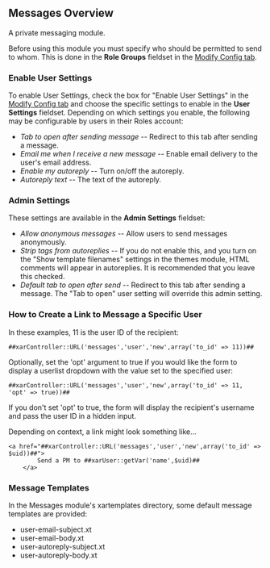 
## Messages Overview

A private messaging module.

Before using this module you must specify who should be permitted to
send to whom. This is done in the **Role Groups** fieldset in the
[Modify Config
tab]().

### Enable User Settings

To enable User Settings, check the box for "Enable User Settings" in the
[Modify Config
tab]() and
choose the specific settings to enable in the **User Settings**
fieldset. Depending on which settings you enable, the following may be
configurable by users in their Roles account:

  - *Tab to open after sending message* -- Redirect to this tab after
    sending a message.
  - *Email me when I receive a new message* -- Enable email delivery to
    the user's email address.
  - *Enable my autoreply* -- Turn on/off the autoreply.
  - *Autoreply text* -- The text of the autoreply.

### Admin Settings

These settings are available in the **Admin Settings** fieldset:

  - *Allow anonymous messages* -- Allow users to send messages
    anonymously.
  - *Strip tags from autoreplies* -- If you do not enable this, and you
    turn on the "Show template filenames" settings in the themes module,
    HTML comments will appear in autoreplies. It is recommended that you
    leave this checked.
  - *Default tab to open after send* -- Redirect to this tab after
    sending a message. The "Tab to open" user setting will override this
    admin setting.

### How to Create a Link to Message a Specific User

In these examples, 11 is the user ID of the recipient:

    ##xarController::URL('messages','user','new',array('to_id' => 11))##

Optionally, set the 'opt' argument to true if you would like the form to
display a userlist dropdown with the value set to the specified user:

    ##xarController::URL('messages','user','new',array('to_id' => 11, 'opt' => true))##

If you don't set 'opt' to true, the form will display the recipient's
username and pass the user ID in a hidden input.

Depending on context, a link might look something like...

    <a href="##xarController::URL('messages','user','new',array('to_id' => $uid))##">
            Send a PM to ##xarUser::getVar('name',$uid)##
        </a>

### Message Templates

In the Messages module's xartemplates directory, some default message
templates are provided:

  - user-email-subject.xt
  - user-email-body.xt
  - user-autoreply-subject.xt
  - user-autoreply-body.xt

